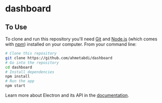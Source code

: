 # dashboard

## To Use

To clone and run this repository you'll need [Git](https://git-scm.com) and [Node.js](https://nodejs.org/en/download/) (which comes with [npm](http://npmjs.com)) installed on your computer. From your command line:

```bash
# Clone this repository
git clone https://github.com/ahmetabdi/dashboard
# Go into the repository
cd dashboard
# Install dependencies
npm install
# Run the app
npm start
```

Learn more about Electron and its API in the [documentation](http://electron.atom.io/docs/).

